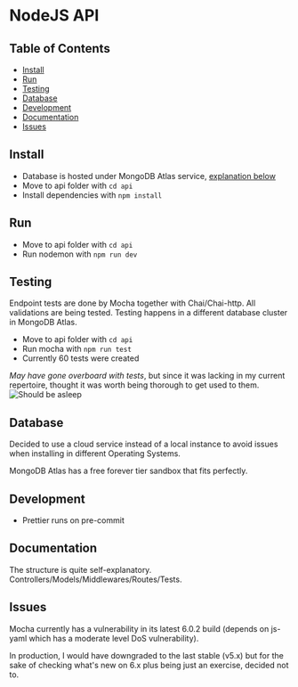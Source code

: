# NodeJS API

## Table of Contents

* [Install](#install)
* [Run](#run)
* [Testing](#testing)
* [Database](#database)
* [Development](#development)
* [Documentation](#documentation)
* [Issues](#issues)

## Install

* Database is hosted under MongoDB Atlas service, [explanation below](#Database)
* Move to api folder with `cd api`
* Install dependencies with `npm install`

## Run

* Move to api folder with `cd api`
* Run nodemon with `npm run dev`

## Testing

Endpoint tests are done by Mocha together with Chai/Chai-http. All validations are being tested. Testing happens in a different database cluster in MongoDB Atlas.

* Move to api folder with `cd api`
* Run mocha with `npm run test`
* Currently 60 tests were created

_May have gone overboard with tests_, but since it was lacking in my current repertoire, thought it was worth being thorough to get used to them.
![Should be asleep](https://i.imgur.com/ht8HWkO.png)

## Database

Decided to use a cloud service instead of a local instance to avoid issues when installing in different Operating Systems.

MongoDB Atlas has a free forever tier sandbox that fits perfectly.

## Development

* Prettier runs on pre-commit

## Documentation

The structure is quite self-explanatory. Controllers/Models/Middlewares/Routes/Tests.

## Issues

Mocha currently has a vulnerability in its latest 6.0.2 build (depends on js-yaml which has a moderate level DoS vulnerability).

In production, I would have downgraded to the last stable (v5.x) but for the sake of checking what's new on 6.x plus being just an exercise, decided not to.
